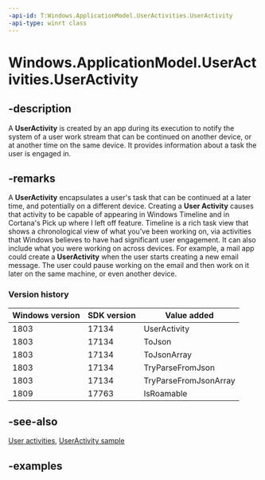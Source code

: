 ```yaml
---
-api-id: T:Windows.ApplicationModel.UserActivities.UserActivity
-api-type: winrt class
---
```


<!-- Class syntax.
public class UserActivity
-->

# Windows.ApplicationModel.UserActivities.UserActivity

## -description

A **UserActivity** is created by an app during its execution to notify the system of a user work stream that can be continued on another device, or at another time on the same device. It provides information about a task the user is engaged in.

## -remarks

A **UserActivity** encapsulates a user's task that can be continued at a later time, and potentially on a different device. Creating a **User Activity** causes that activity to be capable of appearing in Windows Timeline and in Cortana's Pick up where I left off feature. Timeline is a rich task view that shows a chronological view of what you’ve been working on, via activities that Windows believes to have had significant user engagement. It can also include what you were working on across devices. For example, a mail app could create a **UserActivity** when the user starts creating a new email message. The user could pause working on the email and then work on it later on the same machine, or even another device.

### Version history

| Windows version | SDK version | Value added |
| -- | -- | -- |
| 1803 | 17134 | UserActivity |
| 1803 | 17134 | ToJson |
| 1803 | 17134 | ToJsonArray |
| 1803 | 17134 | TryParseFromJson |
| 1803 | 17134 | TryParseFromJsonArray |
| 1809 | 17763 | IsRoamable |

## -see-also

[User activities](https://docs.microsoft.com/windows/uwp/launch-resume/useractivities), [UserActivity sample](https://github.com/Microsoft/Windows-universal-samples/tree/master/Samples/UserActivity)

## -examples

